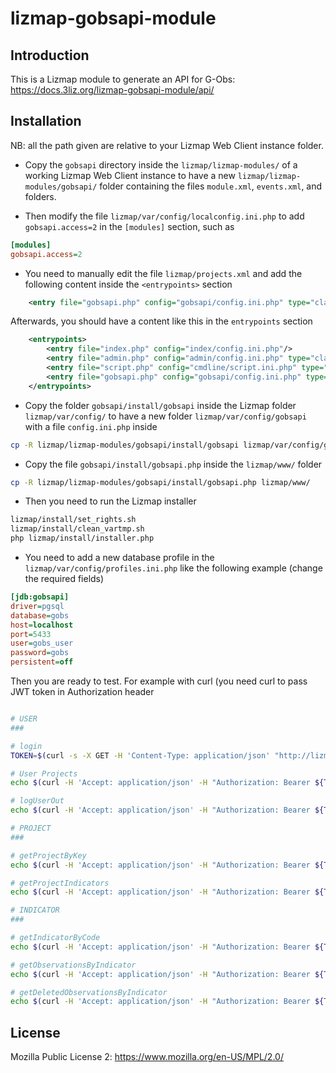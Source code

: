 # lizmap-gobsapi-module

## Introduction

This is a Lizmap module to generate an API for G-Obs: https://docs.3liz.org/lizmap-gobsapi-module/api/

## Installation

NB: all the path given are relative to your Lizmap Web Client instance folder.

* Copy the `gobsapi` directory inside the `lizmap/lizmap-modules/` of a working Lizmap Web Client instance to have a new `lizmap/lizmap-modules/gobsapi/` folder containing the files `module.xml`, `events.xml`, and folders.

* Then modify the file `lizmap/var/config/localconfig.ini.php` to add `gobsapi.access=2` in the `[modules]` section, such as

```ini
[modules]
gobsapi.access=2

```

* You need to manually edit the file `lizmap/projects.xml` and add the following content inside the `<entrypoints>` section

```xml
    <entry file="gobsapi.php" config="gobsapi/config.ini.php" type="classic"/>
```

Afterwards, you should have a content like this in the `entrypoints` section

```xml
    <entrypoints>
        <entry file="index.php" config="index/config.ini.php"/>
        <entry file="admin.php" config="admin/config.ini.php" type="classic"/>
        <entry file="script.php" config="cmdline/script.ini.php" type="cmdline"/>
        <entry file="gobsapi.php" config="gobsapi/config.ini.php" type="classic"/>
    </entrypoints>
```

* Copy the folder `gobsapi/install/gobsapi` inside the Lizmap folder `lizmap/var/config/` to have a new folder `lizmap/var/config/gobsapi` with a file `config.ini.php` inside

```bash
cp -R lizmap/lizmap-modules/gobsapi/install/gobsapi lizmap/var/config/gobsapi
```

* Copy the file `gobsapi/install/gobsapi.php` inside the `lizmap/www/` folder

```bash
cp -R lizmap/lizmap-modules/gobsapi/install/gobsapi.php lizmap/www/
```

* Then you need to run the Lizmap installer

```bash
lizmap/install/set_rights.sh
lizmap/install/clean_vartmp.sh
php lizmap/install/installer.php
```

* You need to add a new database profile in the `lizmap/var/config/profiles.ini.php` like the following example (change the required fields)

```ini
[jdb:gobsapi]
driver=pgsql
database=gobs
host=localhost
port=5433
user=gobs_user
password=gobs
persistent=off

```

Then you are ready to test. For example with curl (you need curl to pass JWT token in Authorization header

```bash

# USER
###

# login
TOKEN=$(curl -s -X GET -H 'Content-Type: application/json' "http://lizmap.localhost/gobsapi.php/user/login?username=admin&password=admin" | jq -r '.token') && echo $TOKEN

# User Projects
echo $(curl -H 'Accept: application/json' -H "Authorization: Bearer ${TOKEN}" http://lizmap.localhost/gobsapi.php/user/projects)

# logUserOut
echo $(curl -H 'Accept: application/json' -H "Authorization: Bearer ${TOKEN}" http://lizmap.localhost/gobsapi.php/user/logout)

# PROJECT
###

# getProjectByKey
echo $(curl -H 'Accept: application/json' -H "Authorization: Bearer ${TOKEN}" http://lizmap.localhost/gobsapi.php/project/lizmapdemo~lampadaires)

# getProjectIndicators
echo $(curl -H 'Accept: application/json' -H "Authorization: Bearer ${TOKEN}" http://lizmap.localhost/gobsapi.php/project/lizmapdemo~lampadaires/indicators)

# INDICATOR
###

# getIndicatorByCode
echo $(curl -H 'Accept: application/json' -H "Authorization: Bearer ${TOKEN}" http://lizmap.localhost/gobsapi.php/indicator/pluviometry)

# getObservationsByIndicator
echo $(curl -H 'Accept: application/json' -H "Authorization: Bearer ${TOKEN}" -H "lastSyncDate: $(date '+%Y-%m-%d %H:%M:%S' -d '7 days ago')" -H "requestSyncDate: $(date '+%Y-%m-%d %H:%M:%S')" http://lizmap.localhost/gobsapi.php/indicator/pluviometry/observations)

# getDeletedObservationsByIndicator
echo $(curl -H 'Accept: application/json' -H "Authorization: Bearer ${TOKEN}" -H "lastSyncDate: $(date '+%Y-%m-%d %H:%M:%S' -d '13 days ago')" -H "requestSyncDate: $(date '+%Y-%m-%d %H:%M:%S')" http://lizmap.localhost/gobsapi.php/indicator/pluviometry/deletedObservations)


```

## License

Mozilla Public License 2: https://www.mozilla.org/en-US/MPL/2.0/
